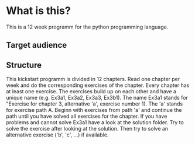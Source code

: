 # What is this?
This is a 12 week programm for the python programming language. 

## Target audience

## Structure
This kickstart programm is divided in 12 chapters. Read one chapter per week and do the corresponding exercises of the chapter. Every chapter has at least one exercise. 
The exercises build up on each other and have a unique name (e.g. Ex3a1, Ex3a2, Ex3a3, Ex3b1). The name Ex3a1 stands for "Exercise for chapter 3, alternative 'a', exercise number 1). The 'a' stands for exercise path A. Beginn with exercises from path 'a' and continue the path until you have solved all exercises for the chapter. If you have problems and cannot solve Ex3a1 have a look at the solution folder. Try to solve the exercise after looking at the solution. Then try to solve an alternative exercise ('b', 'c', ...) if available. 
